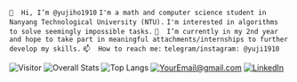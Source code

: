 `👋  Hi, I’m @yujiho1910`
`I'm a math and computer science student in Nanyang Technological University (NTU).`
`I'm interested in algorithms to solve seemingly impossible tasks.`
`🌱  I’m currently in my 2nd year and hope to take part in meaningful attachments/internships to further develop my skills.`
`📫  How to reach me:`
`telegram/instagram: @yuji1910`

<!---
yujiho1910/yujiho1910 is a ✨ special ✨ repository because its `README.md` (this file) appears on your GitHub profile.
You can click the Preview link to take a look at your changes.
--->
![Visitor](https://visitor-badge.laobi.icu/badge?page_id=yujiho1910.README.md)
![Overall Stats](https://github-readme-stats.vercel.app/api?username=yujiho1910&count_private=true&show_icons=true&hide=contribs)
![Top Langs](https://github-readme-stats.vercel.app/api/top-langs/?username=yujiho1910&layout=compact)
<a href="mailto:yujiho54@gmail.com">![YourEmail@gmail.com](https://img.shields.io/badge/Gmail-D14836?style=for-the-badge&logo=gmail&logoColor=white)</a>
<a href="https://linkedin.com/in/jingrui19">![LinkedIn](https://img.shields.io/badge/LinkedIn-0077B5?style=for-the-badge&logo=linkedin&logoColor=white)</a>
